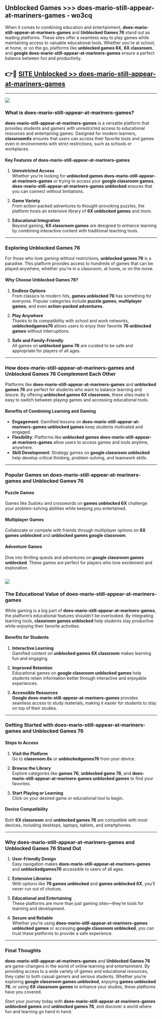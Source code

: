 ## Unblocked Games >>> does-mario-still-appear-at-mariners-games - wo3cq 

When it comes to combining education and entertainment, **does-mario-still-appear-at-mariners-games** and **Unblocked Games 76** stand out as leading platforms. These sites offer a seamless way to play games while maintaining access to valuable educational tools. Whether you're at school, at home, or on the go, platforms like **unblocked games 6X**, **6X classroom**, and **google does-mario-still-appear-at-mariners-games** ensure a perfect balance between fun and productivity.
## 👉🔴 [SITE Unblocked >> does-mario-still-appear-at-mariners-games](http://premium.freeplayer.one?title=does-mario-still-appear-at-mariners-games&ref=22JU)
---
<a href="http://premium.freeplayer.one?title=does-mario-still-appear-at-mariners-games&ref=22JU/"><img src="https://github.com/user-attachments/assets/438f12ca-57a4-47a3-8ead-c64da593a1e5"/></a>
### What is does-mario-still-appear-at-mariners-games?  

**does-mario-still-appear-at-mariners-games** is a versatile platform that provides students and gamers with unrestricted access to educational resources and entertaining games. Designed for modern learners, **classroom6x** ensures that users can access their favorite tools and games even in environments with strict restrictions, such as schools or workplaces.  

#### Key Features of does-mario-still-appear-at-mariners-games  

1. **Unrestricted Access**  
   Whether you're looking for **unblocked games does-mario-still-appear-at-mariners-games** or trying to access your **google classroom games**, **does-mario-still-appear-at-mariners-games unblocked** ensures that you can connect without limitations.  

2. **Game Variety**  
   From action-packed adventures to thought-provoking puzzles, the platform hosts an extensive library of **6X unblocked games** and more.  

3. **Educational Integration**  
   Beyond gaming, **6X classroom games** are designed to enhance learning by combining interactive content with traditional teaching tools.  



---

### Exploring Unblocked Games 76  

For those who love gaming without restrictions, **unblocked games 76** is a paradise. This platform provides access to hundreds of games that can be played anywhere, whether you're in a classroom, at home, or on the move.  

#### Why Choose Unblocked Games 76?  

1. **Endless Options**  
   From classics to modern hits, **games unblocked 76** has something for everyone. Popular categories include **puzzle games**, **multiplayer games**, and even **action-packed adventures**.  

2. **Play Anywhere**  
   Thanks to its compatibility with school and work networks, **unblockedgames76** allows users to enjoy their favorite **76 unblocked games** without interruptions.  

3. **Safe and Family-Friendly**  
   All games on **unblocked game 76** are curated to be safe and appropriate for players of all ages.  

---

### How does-mario-still-appear-at-mariners-games and Unblocked Games 76 Complement Each Other  

Platforms like **does-mario-still-appear-at-mariners-games** and **unblocked games 76** are perfect for students who want to balance learning and leisure. By offering **unblocked games 6X classroom**, these sites make it easy to switch between playing games and accessing educational tools.  

#### Benefits of Combining Learning and Gaming  

- **Engagement**: Gamified lessons on **does-mario-still-appear-at-mariners-games unblocked games** keep students motivated and engaged.  
- **Flexibility**: Platforms like **unblocked games does-mario-still-appear-at-mariners-games** allow users to access games and tools anytime, anywhere.  
- **Skill Development**: Strategy games on **google classroom unblocked** help develop critical thinking, problem-solving, and teamwork skills.  

---

### Popular Games on does-mario-still-appear-at-mariners-games and Unblocked Games 76  

#### Puzzle Games  

Games like Sudoku and crosswords on **games unblocked 6X** challenge your problem-solving abilities while keeping you entertained.  

#### Multiplayer Games  

Collaborate or compete with friends through multiplayer options on **6X games unblocked** and **unblocked games google classroom**.  

#### Adventure Games  

Dive into thrilling quests and adventures on **google classroom games unblocked**. These games are perfect for players who love excitement and exploration.  

<a href="http://download.freeplayer.one?title=does-mario-still-appear-at-mariners-games&ref=23D/"><img src="https://github.com/user-attachments/assets/fe0c3e91-c8e1-489c-acf0-e2f614c12fb8"/></a>
---

### The Educational Value of does-mario-still-appear-at-mariners-games  

While gaming is a big part of **does-mario-still-appear-at-mariners-games**, the platform’s educational features shouldn’t be overlooked. By integrating learning tools, **classroom games unblocked** help students stay productive while enjoying their favorite activities.  

#### Benefits for Students  

1. **Interactive Learning**  
   Gamified content on **unblocked games 6X classroom** makes learning fun and engaging.  

2. **Improved Retention**  
   Educational games on **google classroom unblocked games** help students retain information better through interactive and enjoyable experiences.  

3. **Accessible Resources**  
   **Google does-mario-still-appear-at-mariners-games** provides seamless access to study materials, making it easier for students to stay on top of their studies.  

---

### Getting Started with does-mario-still-appear-at-mariners-games and Unblocked Games 76  

#### Steps to Access  

1. **Visit the Platform**  
   Go to **classroom.6x** or **unblockedgames76** from your device.  

2. **Browse the Library**  
   Explore categories like **games 76**, **unblocked game 76**, and **does-mario-still-appear-at-mariners-games unblocked games** to find your favorites.  

3. **Start Playing or Learning**  
   Click on your desired game or educational tool to begin.  

#### Device Compatibility  

Both **6X classroom** and **unblocked games 76** are compatible with most devices, including desktops, laptops, tablets, and smartphones.  

---

### Why does-mario-still-appear-at-mariners-games and Unblocked Games 76 Stand Out  

1. **User-Friendly Design**  
   Easy navigation makes **does-mario-still-appear-at-mariners-games** and **unblockedgames76** accessible to users of all ages.  

2. **Extensive Libraries**  
   With options like **76 games unblocked** and **games unblocked 6X**, you’ll never run out of choices.  

3. **Educational and Entertaining**  
   These platforms are more than just gaming sites—they’re tools for learning and development.  

4. **Secure and Reliable**  
   Whether you’re using **does-mario-still-appear-at-mariners-games unblocked games** or accessing **google classroom unblocked**, you can trust these platforms to provide a safe experience.  

---

### Final Thoughts  

**does-mario-still-appear-at-mariners-games** and **Unblocked Games 76** are game-changers in the world of online learning and entertainment. By providing access to a wide variety of games and educational resources, they cater to both casual gamers and serious students. Whether you’re exploring **google classroom games unblocked**, enjoying **games unblocked 76**, or using **6X classroom games** to enhance your studies, these platforms have you covered.  

Start your journey today with **does-mario-still-appear-at-mariners-games unblocked games** and **unblocked games 76**, and discover a world where fun and learning go hand in hand.  